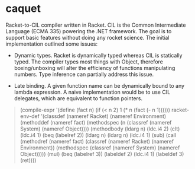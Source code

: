 caquet
======

Racket-to-CIL compiler written in Racket. CIL is the Common Intermediate Language (ECMA 335) powering the .NET framework. The goal is to support basic features without doing any rocket science. The initial implementation outlined some issues:

- Dynamic types. Racket is dynamically typed whereas CIL is statically typed. The compiler types most things with Object, therefore boxing/unboxing will alter the efficiency of functions manipulating numbers. Type inference can partially address this issue.

- Late binding. A given function name can be dynamically bound to any lambda expression. A naive implementation would be to use CIL delegates, which are equivalent to function pointers.

> (compile-expr '(define (fact n) (if (< n 2) 1 (* n (fact (- n 1))))))
> racket-env-def
'(classdef
  (nameref Racket)
  (nameref Environment)
  (methoddef
   (nameref fact)
   (methodspec (n (classref (nameref System) (nameref Object))))
   (methodbody
    (ldarg n)
    (ldc.i4 2)
    (clt)
    (ldc.i4 1)
    (beq (labelref 2))
    (ldarg n)
    (ldarg n)
    (ldc.i4 1)
    (sub)
    (call
     (methodref
      (nameref fact)
      (classref (nameref Racket) (nameref Environment))
      (methodspec (classref (nameref System) (nameref Object)))))
    (mul)
    (beq (labelref 3))
    (labeldef 2)
    (ldc.i4 1)
    (labeldef 3)
    (ret))))
